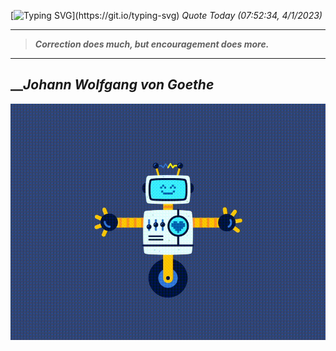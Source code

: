 [![Typing SVG](https://readme-typing-svg.herokuapp.com?font=Press+Start+2P&color=C2F784&size=35&width=900&height=100&lines=Hello+World%2C+I'm+Hung+!)](https://git.io/typing-svg) 
_Quote Today (07:52:34, 4/1/2023)_
___
>**_Correction does much, but encouragement does more._**
___

## __**_Johann Wolfgang von Goethe_**

![RobotDance](src/assets/images/robot-dancing-dribble.gif?style=center)
